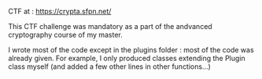 CTF at : https://crypta.sfpn.net/

This CTF challenge was mandatory as a part of the andvanced cryptography course of my master.

I wrote most of the code except in the plugins folder : most of the code was already given. For example, I only produced classes extending the Plugin class myself (and added a few other lines in other functions...)
